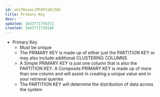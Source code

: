 ```yaml
---
id: oVzT0oaoLlPFAFSjNrZG0
title: Primary Key
desc: ''
updated: 1643771756372
created: 1643771738188
---
```


* Primary Key
  * Must be unique
  * The PRIMARY KEY is made up of either just the PARTITION KEY or may also include additional CLUSTERING COLUMNS
  * A Simple PRIMARY KEY is just one column that is also the PARTITION KEY. A Composite PRIMARY KEY is made up of more than one column and will assist in creating a unique value and in your retrieval queries
  * The PARTITION KEY will determine the distribution of data across the system